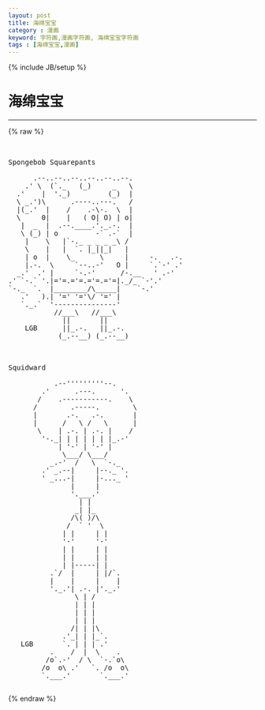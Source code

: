 ```yaml
---
layout: post
title: 海绵宝宝
category : 漫画
keyword: 字符画,漫画字符画, 海绵宝宝字符画
tags : [海绵宝宝,漫画]
---
```

{% include JB/setup %}
# 海绵宝宝
---
{% raw %}
<pre>


Spongebob Squarepants

      .--..--..--..--..--..--.
    .&#039; \  (`._   (_)     _   \
  .&#039;    |  &#039;._)         (_)  |
  \ _.&#039;)\      .----..---.   /
  |(_.&#039;  |    /    .-\-.  \  |
  \     0|    |   ( O| O) | o|
   |  _  |  .--.____.&#039;._.-.  |
   \ (_) | o         -` .-`  |
    |    \   |`-._ _ _ _ _\ /
    \    |   |  `. |_||_|   |
    | o  |    \_      \     |     -.   .-.
    |.-.  \     `--..-&#039;   O |     `.`-&#039; .&#039;
  _.&#039;  .&#039; |     `-.-&#039;      /-.__   &#039; .-&#039;
.&#039; `-.` &#039;.|=&#039;=.=&#039;=.=&#039;=.=&#039;=|._/_ `-&#039;.&#039;
`-._  `.  |________/\_____|    `-.&#039;
   .&#039;   ).| &#039;=&#039; &#039;=&#039;\/ &#039;=&#039; |
   `._.`  &#039;---------------&#039;
           //___\   //___\
             ||       ||
    LGB      ||_.-.   ||_.-.
            (_.--__) (_.--__)



Squidward

           .--&#039;&#039;&#039;&#039;&#039;&#039;&#039;&#039;&#039;--.
        .&#039;      .---.      &#039;.
       /    .-----------.    \
      /        .-----.        \
      |       .-.   .-.       |
      |      /   \ /   \      |
       \    | .-. | .-. |    /
        &#039;-._| | | | | | |_.-&#039;
            | &#039;-&#039; | &#039;-&#039; |
             \___/ \___/
          _.-&#039;  /   \  `-._
        .&#039; _.--|     |--._ &#039;.
        &#039; _...-|     |-..._ &#039;
               |     |
               &#039;.___.&#039;
                 | |
                _| |_
               /\( )/\
              /  ` &#039;  \
             | |     | |
             &#039;-&#039;     &#039;-&#039;
             | |     | |
             | |     | |
             | |-----| |
          .`/  |     | |/`.
          |    |     |    |
          &#039;._.&#039;| .-. |&#039;._.&#039;
                \ | /
                | | |
                | | |
                | | |
               /| | |\
             .&#039;_| | |_`.
   LGB       `. | | | .&#039;
          .    /  |  \    .
         /o`.-&#039;  / \  `-.`o\
        /o  o\ .&#039;   `. /o  o\
        `.___.&#039;       `.___.&#039;
 </pre>
{% endraw %}
